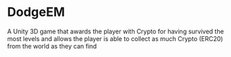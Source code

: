 # DodgeEM
A Unity 3D game that awards the player with Crypto for having survived the most levels and allows the player is able to collect as much Crypto (ERC20) from the world as they can find
